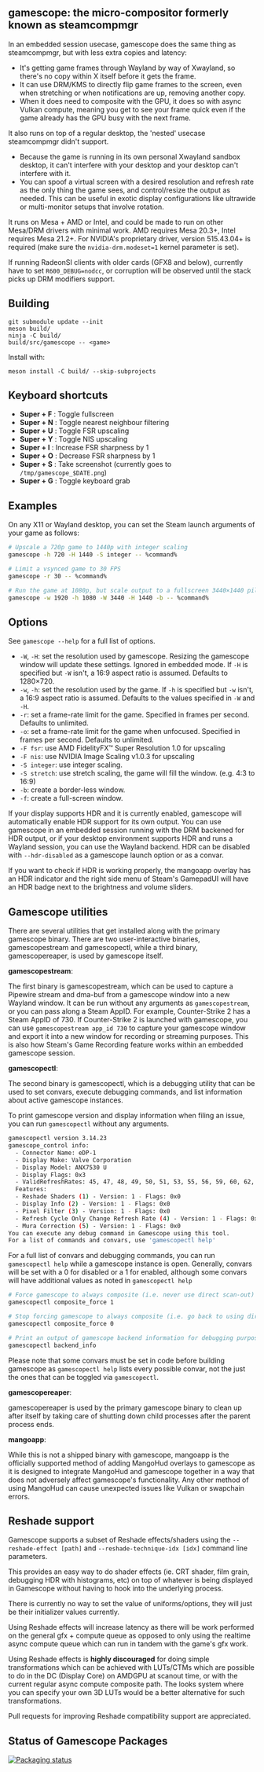 ## gamescope: the micro-compositor formerly known as steamcompmgr

In an embedded session usecase, gamescope does the same thing as steamcompmgr, but with less extra copies and latency:

 - It's getting game frames through Wayland by way of Xwayland, so there's no copy within X itself before it gets the frame.
 - It can use DRM/KMS to directly flip game frames to the screen, even when stretching or when notifications are up, removing another copy.
 - When it does need to composite with the GPU, it does so with async Vulkan compute, meaning you get to see your frame quick even if the game already has the GPU busy with the next frame.

It also runs on top of a regular desktop, the 'nested' usecase steamcompmgr didn't support.

 - Because the game is running in its own personal Xwayland sandbox desktop, it can't interfere with your desktop and your desktop can't interfere with it.
 - You can spoof a virtual screen with a desired resolution and refresh rate as the only thing the game sees, and control/resize the output as needed. This can be useful in exotic display configurations like ultrawide or multi-monitor setups that involve rotation.

It runs on Mesa + AMD or Intel, and could be made to run on other Mesa/DRM drivers with minimal work. AMD requires Mesa 20.3+, Intel requires Mesa 21.2+. For NVIDIA's proprietary driver, version 515.43.04+ is required (make sure the `nvidia-drm.modeset=1` kernel parameter is set).

If running RadeonSI clients with older cards (GFX8 and below), currently have to set `R600_DEBUG=nodcc`, or corruption will be observed until the stack picks up DRM modifiers support.

## Building

```
git submodule update --init
meson build/
ninja -C build/
build/src/gamescope -- <game>
```

Install with:

```
meson install -C build/ --skip-subprojects
```

## Keyboard shortcuts

* **Super + F** : Toggle fullscreen
* **Super + N** : Toggle nearest neighbour filtering
* **Super + U** : Toggle FSR upscaling
* **Super + Y** : Toggle NIS upscaling
* **Super + I** : Increase FSR sharpness by 1
* **Super + O** : Decrease FSR sharpness by 1
* **Super + S** : Take screenshot (currently goes to `/tmp/gamescope_$DATE.png`)
* **Super + G** : Toggle keyboard grab

## Examples

On any X11 or Wayland desktop, you can set the Steam launch arguments of your game as follows:

```sh
# Upscale a 720p game to 1440p with integer scaling
gamescope -h 720 -H 1440 -S integer -- %command%

# Limit a vsynced game to 30 FPS
gamescope -r 30 -- %command%

# Run the game at 1080p, but scale output to a fullscreen 3440×1440 pillarboxed ultrawide window
gamescope -w 1920 -h 1080 -W 3440 -H 1440 -b -- %command%
```


## Options

See `gamescope --help` for a full list of options.

* `-W`, `-H`: set the resolution used by gamescope. Resizing the gamescope window will update these settings. Ignored in embedded mode. If `-H` is specified but `-W` isn't, a 16:9 aspect ratio is assumed. Defaults to 1280×720.
* `-w`, `-h`: set the resolution used by the game. If `-h` is specified but `-w` isn't, a 16:9 aspect ratio is assumed. Defaults to the values specified in `-W` and `-H`.
* `-r`: set a frame-rate limit for the game. Specified in frames per second. Defaults to unlimited.
* `-o`: set a frame-rate limit for the game when unfocused. Specified in frames per second. Defaults to unlimited.
* `-F fsr`: use AMD FidelityFX™ Super Resolution 1.0 for upscaling
* `-F nis`: use NVIDIA Image Scaling v1.0.3 for upscaling
* `-S integer`: use integer scaling.
* `-S stretch`: use stretch scaling, the game will fill the window. (e.g. 4:3 to 16:9)
* `-b`: create a border-less window.
* `-f`: create a full-screen window.

If your display supports HDR and it is currently enabled, gamescope will automatically enable HDR support for its own output. You can use gamescope in an embedded session running with the DRM backened for HDR output, or if your desktop environment supports HDR and runs a Wayland session, you can use the Wayland backend. HDR can be disabled with `--hdr-disabled` as a gamescope launch option or as a convar.

If you want to check if HDR is working properly, the mangoapp overlay has an HDR indicator and the right side menu of Steam's GamepadUI will have an HDR badge next to the brightness and volume sliders. 

## Gamescope utilities

There are several utilities that get installed along with the primary gamescope binary. There are two user-interactive binaries, gamescopestream and gamescopectl, while a third binary, gamescopereaper, is used by gamescope itself.

**gamescopestream**:

The first binary is gamescopestream, which can be used to capture a Pipewire stream and dma-buf from a gamescope window into a new Wayland window. It can be run without any arguments as `gamescopestream`, or you can pass along a Steam AppID. For example, Counter-Strike 2 has a Steam AppID of 730. If Counter-Strike 2 is launched with gamescope, you can use `gamescopestream app_id 730` to capture your gamescope window and export it into a new window for recording or streaming purposes. This is also how Steam's Game Recording feature works within an embedded gamescope session.

**gamescopectl**:

The second binary is gamescopectl, which is a debugging utility that can be used to set convars, execute debugging commands, and list information about active gamescope instances.

To print gamescope version and display information when filing an issue, you can run `gamescopectl` without any arguments.

```sh
gamescopectl version 3.14.23
gamescope_control info:
  - Connector Name: eDP-1
  - Display Make: Valve Corporation
  - Display Model: ANX7530 U
  - Display Flags: 0x3
  - ValidRefreshRates: 45, 47, 48, 49, 50, 51, 53, 55, 56, 59, 60, 62, 64, 65, 66, 68, 72, 73, 76, 77, 78, 80, 81, 82, 84, 85, 86, 87, 88, 90
  Features:
  - Reshade Shaders (1) - Version: 1 - Flags: 0x0
  - Display Info (2) - Version: 1 - Flags: 0x0
  - Pixel Filter (3) - Version: 1 - Flags: 0x0
  - Refresh Cycle Only Change Refresh Rate (4) - Version: 1 - Flags: 0x0
  - Mura Correction (5) - Version: 1 - Flags: 0x0
You can execute any debug command in Gamescope using this tool.
For a list of commands and convars, use 'gamescopectl help'
```

For a full list of convars and debugging commands, you can run `gamescopectl help` while a gamescope instance is open. Generally, convars will be set with a 0 for disabled or a 1 for enabled, although some convars will have additional values as noted in `gamescopectl help`

```sh
# Force gamescope to always composite (i.e. never use direct scan-out)
gamescopectl composite_force 1

# Stop forcing gamescope to always composite (i.e. go back to using direct scan-out when possible)
gamescopectl composite_force 0

# Print an output of gamescope backend information for debugging purposes
gamescopectl backend_info
```

Please note that some convars must be set in code before building gamescope as `gamescopectl help` lists every possible convar, not the just the ones that can be toggled via `gamescopectl`.

**gamescopereaper**:

gamescopereaper is used by the primary gamescope binary to clean up after itself by taking care of shutting down child processes after the parent process ends.

**mangoapp**:

While this is not a shipped binary with gamescope, mangoapp is the officially supported method of adding MangoHud overlays to gamescope as it is designed to integrate MangoHud and gamescope together in a way that does not adversely affect gamescope's functionality. Any other method of using MangoHud can cause unexpected issues like Vulkan or swapchain errors.

## Reshade support

Gamescope supports a subset of Reshade effects/shaders using the `--reshade-effect [path]` and `--reshade-technique-idx [idx]` command line parameters.

This provides an easy way to do shader effects (ie. CRT shader, film grain, debugging HDR with histograms, etc) on top of whatever is being displayed in Gamescope without having to hook into the underlying process.

There is currently no way to set the value of uniforms/options, they will just be their initializer values currently.

Using Reshade effects will increase latency as there will be work performed on the general gfx + compute queue as opposed to only using the realtime async compute queue which can run in tandem with the game's gfx work.

Using Reshade effects is **highly discouraged** for doing simple transformations which can be achieved with LUTs/CTMs which are possible to do in the DC (Display Core) on AMDGPU at scanout time, or with the current regular async compute composite path.
The looks system where you can specify your own 3D LUTs would be a better alternative for such transformations.

Pull requests for improving Reshade compatibility support are appreciated.

## Status of Gamescope Packages

[![Packaging status](https://repology.org/badge/vertical-allrepos/gamescope.svg)](https://repology.org/project/gamescope/versions)
